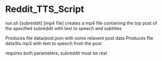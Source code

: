 # Reddit_TTS_Script

run.sh [subreddit] [mp4 file] creates a mp4 file containing the top post of the specified subreddit with text to speech and subtitles

Produces file data/post.json with some relavent post data
Produces file data/tts.mp3 with text to speech from the post

requires both parameters, subreddit must be real
